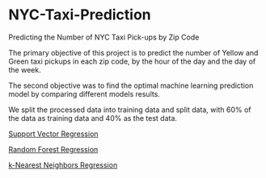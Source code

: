# NYC-Taxi-Prediction
Predicting the Number of NYC Taxi Pick-ups by Zip Code

The primary objective of this project is to predict the number of Yellow and Green taxi pickups in each zip code, by the hour of the day and the day of the week.

The second objective was to find the optimal machine learning prediction model by comparing different models results.

We split the processed data into training data and split data, with 60% of the data as training data and 40% as the test data. 

[Support Vector Regression](https://github.com/kq320/NYC-Taxi-Prediction/blob/master/src/SVR.ipynb)

[Random Forest Regression](https://github.com/kq320/NYC-Taxi-Prediction/blob/master/src/Random%20Forest.ipynb)

[k-Nearest Neighbors Regression](https://github.com/kq320/NYC-Taxi-Prediction/blob/master/src/kNN.ipynb)
